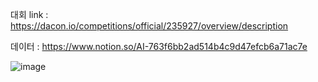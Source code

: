 대회 link : https://dacon.io/competitions/official/235927/overview/description

데이터 : https://www.notion.so/AI-763f6bb2ad514b4c9d47efcb6a71ac7e

![image](https://user-images.githubusercontent.com/74644453/189840162-03854d09-2bec-42e1-aa10-20843d0e0fb4.png)



